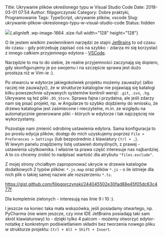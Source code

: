Title: Ukrywanie plików określonego typu w Visual Studio Code
Date: 2018-03-01 07:54
Author: filipgorczynski
Category: Dobre praktyki, Programowanie
Tags: TypeScript, ukrywanie plików, vscode
Slug: ukrywanie-plikow-okreslonego-typu-w-visual-studio-code
Status: hidden

![](https://filipgorczynski.files.wordpress.com/2018/03/visual_studio_code_1-18_icon.png){.alignleft .wp-image-1664 .size-full width="128" height="128"}

O ile jestem wielkim zwolennikiem narzędzi ze stajni [JetBrains](https://www.jetbrains.com/) to od czasu do czasu - gdy potrzebuję zapisać coś na szybko - zdarza mi się korzystać z innego całkiem przyjemnego edytora - [VSCode](https://code.visualstudio.com/).

Narzędzie to ma to do siebie, że realne przyjemności zaczynają się dopiero, gdy skonfigurujemy je po swojemu i na szczęście sprawa jest dużo prostsza niż w Vim-ie :).

Po otwarciu w edytorze jakiegokolwiek projektu możemy zauważyć (albo raczej nie zauważyć), że w strukturze katalogów nie pojawiają się katalogi kilku powszechnie używanych systemów kontroli wersji: `.git`, `.svn`, `.hg`. Ukrywane są też pliki `.DS_Store`. Sprawa fajna i przydatna, ale jeśli zdarzy nam się pisać projekt, np. w Angularze to szybko dojdziemy do wniosku, że drzewo katalogów jest zaśmiecone i nieczytelne, m.in. ze względu na automatycznie generowane pliki - których w edytorze i tak najczęściej nie wykorzystamy.

Pozostaje nam zmienić odrobinę ustawienia edytora. Sama konfiguracja to po prostu edycja plików; dostęp do mich uzyskujemy poprzez `File > Preferences > Settings` (lub bezpośrednio z klawiatury `Ctrl + ,`).  
W lewym panelu znajdziemy listę ustawień domyślnych, z prawej - ustawienia użytkownika. I właśnie ta prawa część interesuje nas najbardziej. A to co chcemy zrobić to nadpisać wartość dla atrybutu `"files.exclude"`.

Z mojej strony chciałbym zaproponować ukrycie w drzewie katalogów dodatkowych 2 typów plików: `*.js.map` oraz plików `*.js` - o ile istnieje dla nich plik o takiej samej nazwie ale rozszerzeniu `*.ts`.

https://gist.github.com/filipgorczynski/244045502e30fad88e45f05dc63c477f

Dla kompletnie zielonych - interesują nas linie 9 i 10 :).

I jeszcze na koniec taka mała wskazówka, jeśli posiadamy otwartego, np. PyCharma (nie wiem jeszcze, czy inne IDE JetBrains posiadają taki sam skrót klawiaturowy) to - dzięki tylko 4 palcom - możemy otworzyć edytor-notatkę z konkretnym podświetlaniem składni bez tworzenia nowego pliku w strukturze projektu: `Ctrl + Alt + Shift + Insert`.
